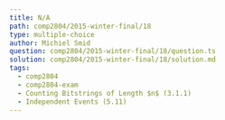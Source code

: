 ```yaml
---
title: N/A
path: comp2804/2015-winter-final/18
type: multiple-choice
author: Michiel Smid
question: comp2804/2015-winter-final/18/question.ts
solution: comp2804/2015-winter-final/18/solution.md
tags:
  - comp2804
  - comp2804-exam
  - Counting Bitstrings of Length $n$ (3.1.1)
  - Independent Events (5.11)
---
```


